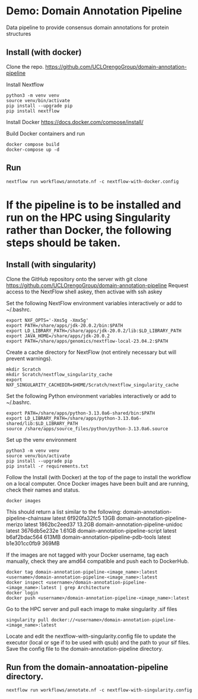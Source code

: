 # Demo: Domain Annotation Pipeline

Data pipeline to provide consensus domain annotations for protein structures

## Install (with docker)
Clone the repo.
https://github.com/UCLOrengoGroup/domain-annotation-pipeline

Install Nextflow
```
python3 -m venv venv
source venv/bin/activate
pip install --upgrade pip
pip install nextflow
```

Install Docker
https://docs.docker.com/compose/install/

Build Docker containers and run
```
docker compose build
docker-compose up -d
```

## Run
```
nextflow run workflows/annotate.nf -c nextflow-with-docker.config
```

# If the pipeline is to be installed and run on the HPC using Singularity rather than Docker, the following steps should be taken.

## Install (with singularity)
Clone the GitHub repository onto the server with git clone https://github.com/UCLOrengoGroup/domain-annotation-pipeline
Request access to the NextFlow shell askey, then activae with ssh askey

Set the following NextFlow environment variables interactively or add to ~/.bashrc.
```	
export NXF_OPTS='-Xms5g -Xmx5g'
export PATH=/share/apps/jdk-20.0.2/bin:$PATH
export LD_LIBRARY_PATH=/share/apps/jdk-20.0.2/lib:$LD_LIBRARY_PATH
export JAVA_HOME=/share/apps/jdk-20.0.2 
export PATH=/share/apps/genomics/nextflow-local-23.04.2:$PATH
```

Create a cache directory for NextFlow (not entirely necessary but will prevent warnings).
```
mkdir Scratch
mkdir Scratch/nextflow_singularity_cache 
export NXF_SINGULARITY_CACHEDIR=$HOME/Scratch/nextflow_singularity_cache
```

Set the following Python environment variables interactively or add to ~/.bashrc.
```
export PATH=/share/apps/python-3.13.0a6-shared/bin:$PATH
export LD_LIBRARY_PATH=/share/apps/python-3.13.0a6-shared/lib:$LD_LIBRARY_PATH
source /share/apps/source_files/python/python-3.13.0a6.source
```	

Set up the venv environment
```
python3 -m venv venv
source venv/bin/activate
pip install --upgrade pip
pip install -r requirements.txt
```

Follow the Install (with Docker) at the top of the page to install the workflow on a local computer.
Once Docker images have been built and are running, check their names and status.
```
docker images
```

This should return a list similar to the following:
domain-annotation-pipeline-chainsaw		latest	6f920fa32fc5	13GB
domain-annotation-pipeline-merizo		latest	1862bc2eed37	13.2GB
domain-annotation-pipeline-unidoc		latest	3676db5e232e	1.61GB
domain-annotation-pipeline-script		latest	b6af2bdac564	613MB
domain-annotation-pipeline-pdb-tools		latest	b1e301cc0fb9	369MB

If the images are not tagged with your Docker username, tag each manually, check they are amd64 compatible and push each to DockerHub.
```
docker tag domain-annotation-pipeline-<image_name>:latest <username>/domain-annotation-pipeline-<image_name>:latest
docker inspect <username>/domain-annotation-pipeline-<image_name>:latest | grep Architecture
docker login
docker push <username>/domain-annotation-pipeline-<image_name>:latest
```

Go to the HPC server and pull each image to make singularity .sif files
```
singularity pull docker://<username>/domain-annotation-pipeline-<image_name>:latest
```

Locate and edit the nextflow-with-singularity.config file to update the executor (local or sge if to be used with qsub) and the path to your sif files. 
Save the config file to the domain-annotation-pipeline directory.

## Run from the domain-annoatation-pipeline directory.
```
nextflow run workflows/annotate.nf -c nextflow-with-singularity.config
```
